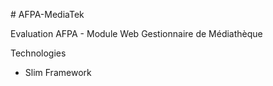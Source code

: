 # AFPA-MediaTek

Evaluation AFPA - Module Web
Gestionnaire de Médiathèque

Technologies

* Slim Framework


